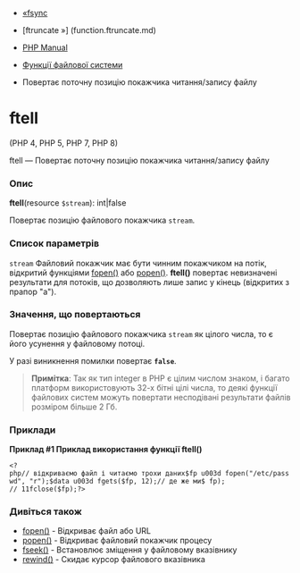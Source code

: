 - [«fsync](function.fsync.md)
- [ftruncate »] (function.ftruncate.md)

- [PHP Manual](index.md)
- [Функції файлової системи](ref.filesystem.md)
- Повертає поточну позицію покажчика читання/запису файлу

# ftell

(PHP 4, PHP 5, PHP 7, PHP 8)

ftell — Повертає поточну позицію покажчика читання/запису файлу

### Опис

**ftell**(resource `$stream`): int\|false

Повертає позицію файлового покажчика `stream`.

### Список параметрів

`stream`
Файловий покажчик має бути чинним покажчиком на потік, відкритий
функціями [fopen()](function.fopen.md) або
[popen()](function.popen.md). **ftell()** повертає невизначені
результати для потоків, що дозволяють лише запис у кінець (відкритих з
прапор "a").

### Значення, що повертаються

Повертає позицію файлового покажчика `stream` як цілого числа, то
є його усунення у файловому потоці.

У разі виникнення помилки повертає **`false`**.

> **Примітка**: Так як тип integer в PHP є цілим числом
> знаком, і багато платформ використовують 32-х бітні цілі числа, то
> деякі функції файлових систем можуть повертати несподівані
> результати файлів розміром більше 2 Гб.

### Приклади

**Приклад #1 Приклад використання функції **ftell()****

`<?php// відкриваємо файл і читаємо трохи даних$fp u003d fopen("/etc/passwd", "r");$data u003d fgets($fp, 12);// де же ми$ fp); // 11fclose($fp);?> `

### Дивіться також

- [fopen()](function.fopen.md) - Відкриває файл або URL
- [popen()](function.popen.md) - Відкриває файловий покажчик
процесу
- [fseek()](function.fseek.md) - Встановлює зміщення у файловому
вказівнику
- [rewind()](function.rewind.md) - Скидає курсор файлового
вказівника
